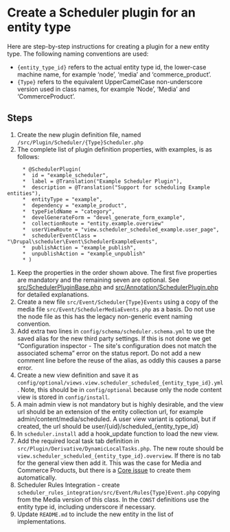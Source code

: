 # Create a Scheduler plugin for an entity type

Here are step-by-step instructions for creating a plugin for a new entity type. The following naming conventions are used:

- `{entity_type_id}` refers to the actual entity type id, the lower-case machine name, for example ‘node’, ‘media’ and ‘commerce_product’.
- `{Type}` refers to the equivalent UpperCamelCase non-underscore version used in class names, for example ‘Node’, ‘Media’ and ‘CommerceProduct’.

## Steps

1. Create the new plugin definition file, named `/src/Plugin/Scheduler/{Type}Scheduler.php`
1. The complete list of plugin definition properties, with examples, is as follows:
```
     * @SchedulerPlugin(
     *  id = "example_scheduler",
     *  label = @Translation("Example Scheduler Plugin"),
     *  description = @Translation("Support for scheduling Example entities"),
     *  entityType = "example",
     *  dependency = "example_product",
     *  typeFieldName = "category",
     *  develGenerateForm = "devel_generate_form_example",
     *  collectionRoute = "entity.example.overview"
     *  userViewRoute = "view.scheduler_scheduled_example.user_page",
     *  schedulerEventClass = "\Drupal\scheduler\Event\SchedulerExampleEvents",
     *  publishAction = "example_publish",
     *  unpublishAction = "example_unpublish"
     * )
```
1. Keep the properties in the order shown above. The first five properties are mandatory and the remaining seven are optional. See [src/SchedulerPluginBase.php](https://git.drupalcode.org/project/scheduler/-/blob/2.x/src/SchedulerPluginBase.php) and [src/Annotation/SchedulerPlugin.php](https://git.drupalcode.org/project/scheduler/-/blob/2.x/src/Annotation/SchedulerPlugin.php) for detailed explanations.
1. Create a new file `src/Event/Scheduler{Type}Events` using a copy of the media file `src/Event/SchedulerMediaEvents.php` as a basis. Do not use the node file as this has the legacy non-generic event naming convention.
1. Add extra two lines in `config/schema/scheduler.schema.yml` to use the saved alias for the new third party settings. If this is not done we get “Configuration inspector - The site's configuration does not match the associated schema” error on the status report. Do not add a new comment line before the reuse of the alias, as oddly this causes a parse error.
1. Create a new view definition and save it as `config/optional/views.view.scheduler_scheduled_{entity_type_id}.yml`. Note, this should be in `config/optional` because only the node content view is stored in `config/install`.
1. A main admin view is not mandatory but is highly desirable, and the view url should be an extension of the entity collection url, for example admin/content/media/scheduled. A user view variant is optional, but if created, the url should be user/{uid}/scheduled_{entity_type_id}
1. In `scheduler.install` add a hook_update function to load the new view.
1. Add the required local task tab definition in `src/Plugin/Derivative/DynamicLocalTasks.php`. The new route should be `view.scheduler_scheduled_{entity_type_id}.overview`. If there is no tab for the general view then add it. This was the case for Media and Commerce Products, but there is a [Core issue](https://www.drupal.org/project/drupal/issues/3199682) to create them automatically.
1. Scheduler Rules Integration - create `scheduler_rules_integration/src/Event/Rules{Type}Event.php` copying from the Media version of this class. In the `CONST` definitions use the entity type id, including underscore if necessary.
1. Update `README.md` to include the new entity in the list of implementations.
